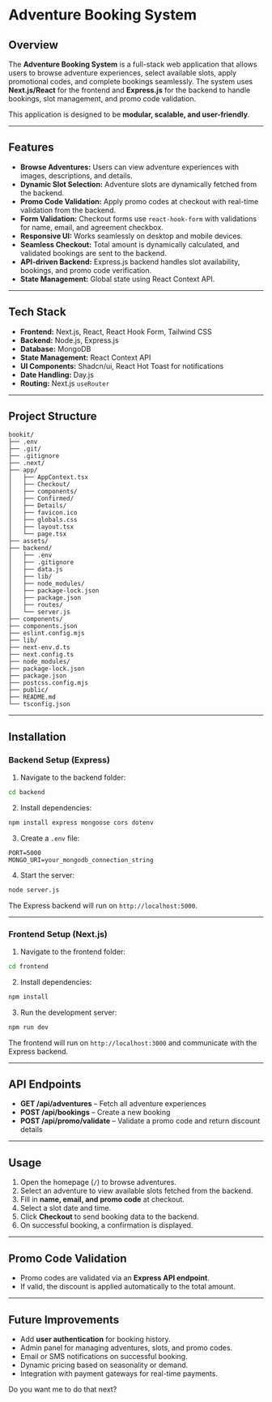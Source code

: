 

# Adventure Booking System

## Overview

The **Adventure Booking System** is a full-stack web application that allows users to browse adventure experiences, select available slots, apply promotional codes, and complete bookings seamlessly. The system uses **Next.js/React** for the frontend and **Express.js** for the backend to handle bookings, slot management, and promo code validation.

This application is designed to be **modular, scalable, and user-friendly**.

---

## Features

* **Browse Adventures:** Users can view adventure experiences with images, descriptions, and details.
* **Dynamic Slot Selection:** Adventure slots are dynamically fetched from the backend.
* **Promo Code Validation:** Apply promo codes at checkout with real-time validation from the backend.
* **Form Validation:** Checkout forms use `react-hook-form` with validations for name, email, and agreement checkbox.
* **Responsive UI:** Works seamlessly on desktop and mobile devices.
* **Seamless Checkout:** Total amount is dynamically calculated, and validated bookings are sent to the backend.
* **API-driven Backend:** Express.js backend handles slot availability, bookings, and promo code verification.
* **State Management:** Global state using React Context API.

---

## Tech Stack

* **Frontend:** Next.js, React, React Hook Form, Tailwind CSS
* **Backend:** Node.js, Express.js
* **Database:** MongoDB 
* **State Management:** React Context API
* **UI Components:** Shadcn/ui, React Hot Toast for notifications
* **Date Handling:** Day.js
* **Routing:** Next.js `useRouter`

---

## Project Structure

```
bookit/
├── .env
├── .git/
├── .gitignore
├── .next/
├── app/
│   ├── AppContext.tsx
│   ├── Checkout/
│   ├── components/
│   ├── Confirmed/
│   ├── Details/
│   ├── favicon.ico
│   ├── globals.css
│   ├── layout.tsx
│   └── page.tsx
├── assets/
├── backend/
│   ├── .env
│   ├── .gitignore
│   ├── data.js
│   ├── lib/
│   ├── node_modules/
│   ├── package-lock.json
│   ├── package.json
│   ├── routes/
│   └── server.js
├── components/
├── components.json
├── eslint.config.mjs
├── lib/
├── next-env.d.ts
├── next.config.ts
├── node_modules/
├── package-lock.json
├── package.json
├── postcss.config.mjs
├── public/
├── README.md
└── tsconfig.json
```

---

## Installation

### Backend Setup (Express)

1. Navigate to the backend folder:

```bash
cd backend
```

2. Install dependencies:

```bash
npm install express mongoose cors dotenv
```

3. Create a `.env` file:

```
PORT=5000
MONGO_URI=your_mongodb_connection_string
```

4. Start the server:

```bash
node server.js
```

The Express backend will run on `http://localhost:5000`.

---

### Frontend Setup (Next.js)

1. Navigate to the frontend folder:

```bash
cd frontend
```

2. Install dependencies:

```bash
npm install
```

3. Run the development server:

```bash
npm run dev
```

The frontend will run on `http://localhost:3000` and communicate with the Express backend.

---

## API Endpoints

* **GET /api/adventures** – Fetch all adventure experiences
* **POST /api/bookings** – Create a new booking
* **POST /api/promo/validate** – Validate a promo code and return discount details

---

## Usage

1. Open the homepage (`/`) to browse adventures.
2. Select an adventure to view available slots fetched from the backend.
3. Fill in **name, email, and promo code** at checkout.
4. Select a slot date and time.
5. Click **Checkout** to send booking data to the backend.
6. On successful booking, a confirmation is displayed.

---

## Promo Code Validation

* Promo codes are validated via an **Express API endpoint**.
* If valid, the discount is applied automatically to the total amount.
---

## Future Improvements

* Add **user authentication** for booking history.
* Admin panel for managing adventures, slots, and promo codes.
* Email or SMS notifications on successful booking.
* Dynamic pricing based on seasonality or demand.
* Integration with payment gateways for real-time payments.


Do you want me to do that next?
